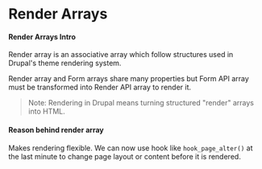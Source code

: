 # Render Arrays

#### Render Arrays Intro

Render array is an associative array which follow structures used in Drupal's theme rendering system.

Render array and Form arrays share many properties but Form API array must be transformed into Render API array to render it. 

> Note: Rendering in Drupal means turning structured "render" arrays into HTML.

#### Reason behind render array

Makes rendering flexible. We can now use hook like  `hook_page_alter()` at the last minute to change page layout or content before it is rendered. 

